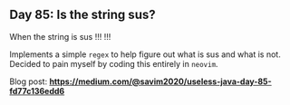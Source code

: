 ## Day 85: Is the string sus? 
When the string is sus !!! !!!

Implements a simple `regex` to help figure out what is sus and what is not.  
Decided to pain myself by coding this entirely in `neovim`.

Blog post: **<https://medium.com/@savim2020/useless-java-day-85-fd77c136edd6>**
